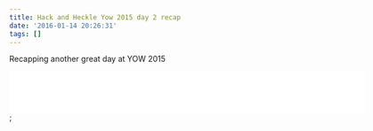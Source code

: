 ```yaml
---
title: Hack and Heckle Yow 2015 day 2 recap
date: '2016-01-14 20:26:31'
tags: []
---
```


Recapping another great day at YOW 2015
<!--more-->



<iframe style="border: none" src="//html5-player.libsyn.com/embed/episode/id/4077687/height/75/width/640/theme/standard/autoplay/no/autonext/no/thumbnail/no/preload/no/no_addthis/no/direction/backward/no-cache/true/" height="75" width="640" scrolling="no"  allowfullscreen webkitallowfullscreen mozallowfullscreen oallowfullscreen msallowfullscreen></iframe>;

